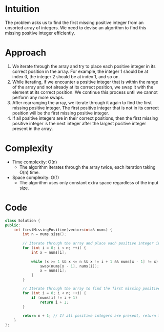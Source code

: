 # Intuition
The problem asks us to find the first missing positive integer from an unsorted array of integers. We need to devise an algorithm to find this missing positive integer efficiently.

# Approach
1. We iterate through the array and try to place each positive integer in its correct position in the array. For example, the integer 1 should be at index 0, the integer 2 should be at index 1, and so on.
2. While iterating, if we encounter a positive integer that is within the range of the array and not already at its correct position, we swap it with the element at its correct position. We continue this process until we cannot perform any more swaps.
3. After rearranging the array, we iterate through it again to find the first missing positive integer. The first positive integer that is not in its correct position will be the first missing positive integer.
4. If all positive integers are in their correct positions, then the first missing positive integer is the next integer after the largest positive integer present in the array.

# Complexity
- Time complexity: O(n)
  - The algorithm iterates through the array twice, each iteration taking O(n) time.
- Space complexity: O(1)
  - The algorithm uses only constant extra space regardless of the input size.

# Code
```cpp
class Solution {
public:
    int firstMissingPositive(vector<int>& nums) {
        int n = nums.size();
        
        // Iterate through the array and place each positive integer in its correct position
        for (int i = 0; i < n; ++i) {
            int x = nums[i]; 
            
            while (x >= 1 && x <= n && x != i + 1 && nums[x - 1] != x) {
                swap(nums[x - 1], nums[i]);
                x = nums[i];
            }
        }

        // Iterate through the array to find the first missing positive integer
        for (int i = 0; i < n; ++i) {
            if (nums[i] != i + 1)
                return i + 1;       
        }
        
        return n + 1; // If all positive integers are present, return the next integer
    }
};
